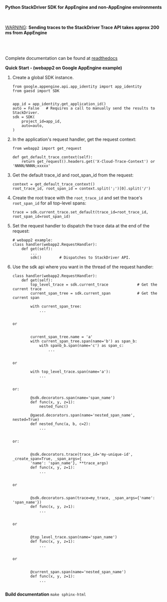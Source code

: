 
**Python StackDriver SDK for AppEngine and non-AppEngine environments**

<br>
<br>
<u>WARNING</u>: <b>Sending traces to the StackDriver Trace API takes approx 
200 ms from AppEngine</b>
<br>
<br>
<br>
<br>

Complete documentation can be found at <a href="http://gaesd.readthedocs.io/en/latest/">readthedocs</a>

**Quick Start - (webapp2 on Google AppEngine example)**

1.  Create a global SDK instance.
    ```
    from google.appengine.api.app_identity import app_identity
    from gaesd import SDK
    

    app_id = app_identity.get_application_id()
    auto = False   # Requires a call to manually send the results to StackDriver.
    sdk = SDK(
        project_id=app_id, 
        auto=auto,
    )
    ```

2.  In the application's request handler, get the request context:
    ```
    from webapp2 import get_request
    
    def get_default_trace_context(self):
        return get_request().headers.get('X-Cloud-Trace-Context') or 'NNNN/NNNN;xxxxx'
    ```

3.  Get the default trace_id and root_span_id from the request:
    ```
    context = get_default_trace_context()
    root_trace_id, root_span_id = context.split(';')[0].split('/')
    ```

4.  Create the root trace with the `root_trace_id` and set the trace's `root_span_id` for all 
top-level spans:
    ```
    trace = sdk.current_trace.set_default(trace_id=root_trace_id, root_span_id=root_span_id)
    ```
   
5.  Set the request handler to dispatch the trace data at the end of the request:
    ```
    # webapp2 example:
    class handler(webapp2.RequestHandler):
        def get(self):
            ...
            sdk()        # Dispatches to StackDriver API.
    ```

6.  Use the sdk api where you want in the thread of the request handler:
    ```
    class handler(webapp2.RequestHandler):
        def get(self):
            top_level_trace = sdk.current_trace             # Get the current trace
            current_span_tree = sdk.current_span            # Get the current span
            
            with current_span_tree:
                ...
            
    
    or
    
    
            current_span_tree.name = 'a'
            with current_span_tree.span(name='b') as span_b:
                with spanb_b.span(name='c') as span_c:
                    ...
            
    
    or
    
            with top_level_trace.span(name='a'):
                ...
        
        
    or:
    
            @sdk.decorators.span(name='span_name')
            def func(x, y, z=1):
                nested_func()
                
            @gaesd.decorators.span(name='nested_span_name', nested=True)
            def nested_func(a, b, c=2):
                ...    


    or:

    
            @sdk.decorators.trace(trace_id='my-unique-id', _create_span=True, _span_args={
            'name': 'span_name'}, **trace_args)
            def func(x, y, z=1):
                ...
    
    
    or
    
    
            @sdk.decorators.span(trace=my_trace, _span_args={'name': 'span_name'})
            def func(x, y, z=1):
                ...
        

    or
    
            
            @top_level_trace.span(name='span_name')
            def func(x, y, z=1):
                ...


    or
    
            
            @current_span.span(name='nested_span_name')
            def func(x, y, z=1):
                ...


    ```

**Build documentation**
```make sphinx-html```
